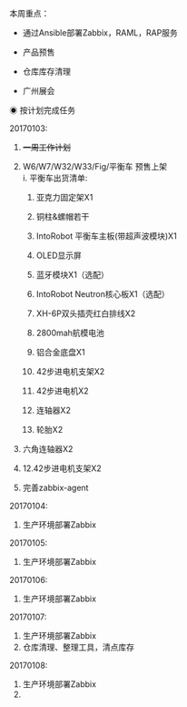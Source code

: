本周重点：

* 通过Ansible部署Zabbix，RAML，RAP服务

* 产品预售

* 仓库库存清理

* 广州展会

◉ 按计划完成任务

20170103:

1. ~~一周工作计划~~
2. W6/W7/W32/W33/Fig/平衡车 预售上架  
   i. 平衡车出货清单:

   1. 亚克力固定架X1
   2. 铜柱&螺帽若干
   3. IntoRobot 平衡车主板\(带超声波模块\)X1
   4. OLED显示屏

   5. 蓝牙模块X1（选配）

   6. IntoRobot Neutron核心板X1（选配）

   7. XH-6P双头插壳红白排线X2

   8. 2800mah航模电池

   9. 铝合金底盘X1

   10. 42步进电机支架X2

   11. 42步进电机X2

   12. 连轴器X2

   13. 轮胎X2

3. 六角连轴器X2

4. 12.42步进电机支架X2

5. 完善zabbix-agent

20170104:

1. 生产环境部署Zabbix

20170105:

1. 生产环境部署Zabbix

20170106:

1. 生产环境部署Zabbix

20170107:

1. 生产环境部署Zabbix
2. 仓库清理、整理工具，清点库存

20170108:

1. 生产环境部署Zabbix
2. 


